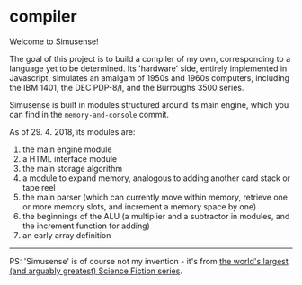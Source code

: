# compiler

Welcome to Simusense!

The goal of this project is to build a compiler of my own, corresponding to a language yet to be determined. Its 'hardware' side, entirely implemented in Javascript, simulates an amalgam of 1950s and 1960s computers, including the IBM 1401, the DEC PDP-8/I, and the Burroughs 3500 series.

Simusense is built in modules structured around its main engine, which you can find in the `memory-and-console` commit.

As of 29. 4. 2018, its modules are:

1) the main engine module
2) a HTML interface module
3) the main storage algorithm
4) a module to expand memory, analogous to adding another card stack or tape reel
5) the main parser (which can currently move within memory, retrieve one or more memory slots, and increment a memory space by one)
6) the beginnings of the ALU (a multiplier and a subtractor in modules, and the increment function for adding)
7) an early array definition

---------------

PS: 'Simusense' is of course not my invention - it's from <a href="https://en.wikipedia.org/wiki/Perry_Rhodan">the world's largest (and arguably greatest) Science Fiction series</a>.
